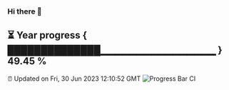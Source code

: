 ### Hi there 👋
⏳ Year progress { ██████████████▁▁▁▁▁▁▁▁▁▁▁▁▁▁▁▁ } 49.45 %
---
⏰ Updated on Fri, 30 Jun 2023 12:10:52 GMT
![Progress Bar CI](https://github.com/Moyi321/Moyi321/workflows/Progress%20Bar%20CI/badge.svg)
